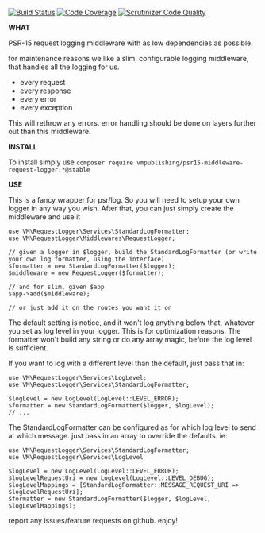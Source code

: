 [![Build Status](https://scrutinizer-ci.com/g/vmpublishing/psr15-middleware-request-logger/badges/build.png?b=master)](https://scrutinizer-ci.com/g/vmpublishing/psr15-middleware-request-logger/build-status/master)
[![Code Coverage](https://scrutinizer-ci.com/g/vmpublishing/psr15-middleware-request-logger/badges/coverage.png?b=master)](https://scrutinizer-ci.com/g/vmpublishing/psr15-middleware-request-logger/?branch=master)
[![Scrutinizer Code Quality](https://scrutinizer-ci.com/g/vmpublishing/psr15-middleware-request-logger/badges/quality-score.png?b=master)](https://scrutinizer-ci.com/g/vmpublishing/psr15-middleware-request-logger/?branch=master)

**WHAT**

PSR-15 request logging middleware with as low dependencies as possible.

for maintenance reasons we like a slim, configurable logging middleware, that handles all the logging for us.
- every request
- every response
- every error
- every exception

This will rethrow any errors. error handling should be done on layers further out than this middleware.

**INSTALL**

To install simply use
`composer require vmpublishing/psr15-middleware-request-logger:*@stable`

**USE**

This is a fancy wrapper for psr/log. So you will need to setup your own logger in any way you wish.
After that, you can just simply create the middleware and use it

```
use VM\RequestLogger\Services\StandardLogFormatter;
use VM\RequestLogger\Middlewares\RequestLogger;

// given a logger in $logger, build the StandardLogFormatter (or write your own log formatter, using the interface)
$formatter = new StandardLogFormatter($logger);
$middleware = new RequestLogger($formatter);

// and for slim, given $app
$app->add($middleware);

// or just add it on the routes you want it on
```

The default setting is notice, and it won't log anything below that, whatever you set as log level in your logger.
This is for optimization reasons. The formatter won't build any string or do any array magic, before the log level is sufficient.

If you want to log with a different level than the default, just pass that in:

```
use VM\RequestLogger\Services\LogLevel;
use VM\RequestLogger\Services\StandardLogFormatter;

$logLevel = new LogLevel(LogLevel::LEVEL_ERROR);
$formatter = new StandardLogFormatter($logger, $logLevel);
// ...
```

The StandardLogFormatter can be configured as for which log level to send at which message.
just pass in an array to override the defaults. ie:

```
use VM\RequestLogger\Services\StandardLogFormatter;
use VM\RequestLogger\Services\LogLevel

$logLevel = new LogLevel(LogLevel::LEVEL_ERROR);
$logLevelRequestUri = new LogLevel(LogLevel::LEVEL_DEBUG);
$logLevelMappings = [StandardLogFormatter::MESSAGE_REQUEST_URI => $logLevelRequestUri];
$formatter = new StandardLogFormatter($logger, $logLevel, $logLevelMappings);
```

report any issues/feature requests on github.
enjoy!
